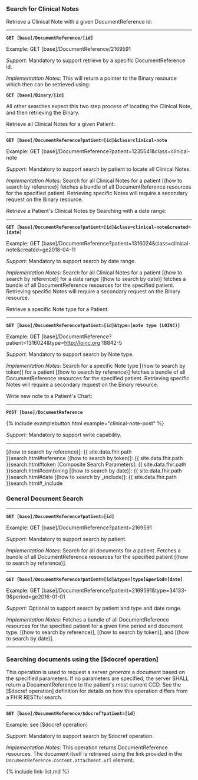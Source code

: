 ### Search for Clinical Notes

Retrieve a Clinical Note with a given DocumentReference id:

----

**`GET [base]/DocumentReference/[id]`**

Example: GET [base]/DocumentReference/2169591

*Support:* Mandatory to support retrieve by a specific DocumentReference id.

*Implementation Notes:* This will return a pointer to the Binary resource which then can be retrieved using:

**`GET [base]/Binary/[id]`**

All other searches expect this two step process of locating the Clinical Note, and then retrieving the Binary.

Retrieve all Clinical Notes for a given Patient:

----

**`GET [base]/DocumentReference?patient=[id]&class=clinical-note`**

Example: GET [base]/DocumentReference?patient=1235541&class=clinical-note


*Support:* Mandatory to support search by patient to locate all Clinical Notes.

*Implementation Notes:* Search for all Clinical Notes for a patient [(how to search by reference)] fetches a bundle of all DocumentReference resources for the specified patient. Retrieving specific Notes will require a secondary request on the Binary resource.


Retrieve a Patient's Clinical Notes by Searching with a date range:

----

**`GET [base]/DocumentReference?patient=[id]&class=clinical-note&created=[date]`**

Example: GET [base]/DocumentReference?patient=1316024&class=clinical-note&created=ge2018-04-11


*Support:* Mandatory to support search by date range.

*Implementation Notes:* Search for all Clinical Notes for a patient [(how to search by reference)] for a date range [(how to search by date)] fetches a bundle of all DocumentReference resources for the specified patient. Retrieving specific Notes will require a secondary request on the Binary resource.

Retrieve a specific Note type for a Patient:

----

**`GET [base]/DocumentReference?patient=[id]&type=[note type (LOINC)]`**

Example: GET [base]/DocumentReference?patient=1316024&type=http://loinc.org 18842-5

*Support:* Mandatory to support search by Note type.

*Implementation Notes:* Search for a specific Note type [(how to search by token)] for a patient [(how to search by reference)] fetches a bundle of all DocumentReference resources for the specified patient. Retrieving specific Notes will require a secondary request on the Binary resource.

Write new note to a Patient's Chart:

----

**`POST [base]/DocumentReference`**

{% include examplebutton.html example="clinical-note-post" %}

*Support:* Mandatory to support write capability.

-------

  [(how to search by reference)]: {{ site.data.fhir.path }}search.html#reference
  [(how to search by token)]: {{ site.data.fhir.path }}search.html#token
  [Composite Search Parameters]: {{ site.data.fhir.path }}search.html#combining
  [(how to search by date)]: {{ site.data.fhir.path }}search.html#date
  [(how to search by _include)]: {{ site.data.fhir.path }}search.html#_include


### General Document Search

----

**`GET [base]/DocumentReference?patient=[id]`**

Example: GET [base]/DocumentReference?patient=2169591


*Support:* Mandatory to support search by patient.

*Implementation Notes:* Search for all documents for a patient. Fetches a bundle of all DocumentReference resources for the specified patient [(how to search by reference)].

------

**`GET [base]/DocumentReference?patient=[id]&type=[type]&period=[date]`**

Example: GET [base]/DocumentReference?patient=2169591&type=34133-9&period=ge2016-01-01

*Support:* Optional to support search by patient and type and date range.

*Implementation Notes:* Fetches a bundle of all DocumentReference resources for the specified patient for a given time period and document type.  [(how to search by reference)], [(how to search by token)], and [(how to search by date)].

-----

### Searching documents using the [$docref operation]

This operation is used to request a server *generate* a document based on the specified parameters.  If no parameters are specified, the server SHALL return a DocumentReference to the patient's most current CCD.  See the [$docref operation] definition for details on how this operation differs from a FHIR RESTful search.

-----

**`GET [base]/DocumentReference/$docref?patient=[id]`**

Example: see [$docref operation]

*Support:* Mandatory to support search by $docref operation.


*Implementation Notes:* This operation returns DocumentReference resources. The document itself is retrieved using the link provided in the `DocumentReference.content.attachment.url` element.

{% include link-list.md %}
